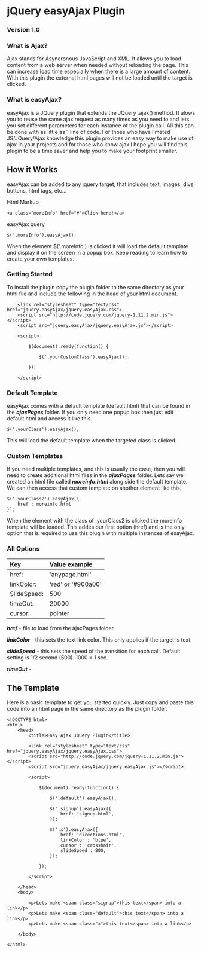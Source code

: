 # jQuery easyAjax Plugin

### Version 1.0

### What is Ajax?

Ajax stands for Asyncronous JavaScript and XML. It allows you to load content from a web server when needed without reloading the page. This can increase load time especially when there is a large amount of content. With this plugin the external html pages will not be loaded until the target is clicked.

### What is easyAjax?

easyAjax is a JQuery plugin that extends the JQuery .ajax() method. It alows you to reuse the same ajax request as many times as you need to and lets you set different perameters for each instance of the plugin call. All this can be done with as little as 1 line of code. For those who have limeted JS/JQuery/Ajax knowledge this plugin provides an easy way to make use of ajax in your projects and for those who know ajax I hope you will find this plugin to be a time saver and help you to make your footprint smaller.
 
## How it Works

easyAjax can be added to any jquery target, that includes text, images, divs, buttons, html tags, etc... 

Html Markup

~~~
<a class="moreInfo" href="#">Click here!</a>
~~~

easyAjax query

~~~
$('.moreInfo').easyAjax();
~~~

When the element $('.moreInfo') is clicked it will load the default template and display it on the screen in a popup box. Keep reading to learn how to create your own templates.

### Getting Started

To install the plugin copy the plugin folder to the same directory as your html file and include the following in the head of your html document.

~~~
	<link rel="stylesheet" type="text/css" href="jquery.easyAjax/jquery.easyAjax.css">
	<script src="http://code.jquery.com/jquery-1.11.2.min.js"></script>
	<script src="jquery.easyAjax/jquery.easyAjax.js"></script>
 
	<script>

		$(document).ready(function() {
		
			$('.yourCustomClass').easyAjax();
			
		});
		
	</script>
~~~

### Default Template

easyAjax comes with a default template (default.html) that can be found in the ***ajaxPages*** folder. If you only need one popup box then just edit default.html and access it like this.

~~~
$('.yourClass').easyAjax();
~~~

This will load the default template when the targeted class is clicked.

### Custom Templates
If you need multiple templates, and this is usually the case, then you will need to create additional html files in the ***ajaxPages*** folder. Lets say we created an html file called ***moreinfo.html*** along side the default template. We can then access that custom template on another element like this.

~~~
$('.yourClass2').easyAjax({
	href : moreinfo.html
});
~~~
When the element with the class of .yourClass2 is clicked the moreInfo template will be loaded. This addes our first option (href) and is the only option that is required to use this plugin with multiple instences of esayAjax.

### All Options
| Key           | Value example          | 
|:------------- | :--------------------  |
| href:         | 'anypage.html'         |         
| linkColor:    | 'red' or '#900a00'     |         
| SlideSpeed:   | 500                    | 
| timeOut:      | 20000                  | 
| cursor:       | pointer                | 

***href*** - file to load from the ajaxPages folder

***linkColor*** - this sets the text link color. This only applies if the target is text.

***slideSpeed*** - this sets the speed of the transition for each call. Default setting is 1/2 second (500). 1000 = 1 sec.

***timeOut*** -          


## The Template
Here is a basic template to get you started quickly. Just copy and paste this code into an html page in the same directory as the plugin folder.

~~~
<!DOCTYPE html>
<html>
	<head>
		<title>Easy Ajax JQuery Plugin</title>

		<link rel="stylesheet" type="text/css" href="jquery.easyAjax/jquery.easyAjax.css">
		<script src="http://code.jquery.com/jquery-1.11.2.min.js"></script>
		<script src="jquery.easyAjax/jquery.easyAjax.js"></script>
 
		<script>

			$(document).ready(function() {
			
				$('.default').easyAjax();

				$('.signup').easyAjax({
					href: 'signup.html',
				});

				$('.x').easyAjax({
					href: 'directions.html',
					linkColor : 'blue',
					cursor : 'crosshair',
					slideSpeed : 800,
				});

			});

		</script>

	</head>
	<body>

		<p>Lets make <span class="signup">this text</span> into a link</p>
		<p>Lets make <span class="default">this text</span> into a link</p>
		<p>Lets make <span class="x">this text</span> into a link</p>

	</body>

</html>
~~~
